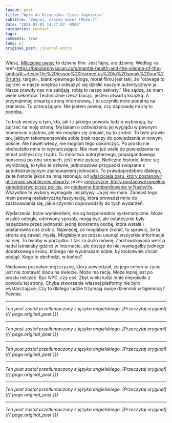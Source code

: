 ```yaml
---
layout: post
title: "Wpis do Dziennika: Cisza Jagnięcia"
subtitle: "Żegnaj, czarna owco! (Może.)"
date: "2021-01-01 14:27:02 -0500"
categories: contact
tags: 
comments: true
lang: pl
original_post: /journal-entry
---
```




Wiesz, <a href=https://en.wikipedia.org/wiki/The_Silence_of_the_Lambs_(film) target=_blank>Milczenie owiec</a> to dziwny film. Jest fajny, ale dziwny. Według <a href=https://bipolarphysician.com/mental-health-and-the-silence-of-the-lambs/#:~:text=The%20lesson%20learned,us%20to%20speak%20our%20truths. target=_blank>pewnego bloga</a>, morał filmu jest taki, że "odwaga to zajrzeć w nasze wnętrza i odważyć się dzielić naszym autentycznym ja. Nasze prawdy nas nie zabijają, robią to nasze sekrety.” Nie sądzę, że mam wiele sekretów. Technicznie rzecz biorąc, jestem otwartą książką. A przynajmniej otwartą stroną internetową. I to uczyniło mnie podatną na zranienia. To przerażające. Nie jestem pewna, czy naprawdę mi się to podoba.<!-- more -->

To brak wiedzy o tym, kto, jak i z jakiego powodu ludzie wybierają, by zajrzeć na moją stronę. Myślałam o odświeżeniu jej wyglądu w pewnym momencie ostatnio, ale nie mogłam się zmusić, by to zrobić. To było prawie tak, jakbym rekompensowała sobie brak rzeczy do powiedzenia w nowym poście. Ale nawet wtedy, nie mogłam tego dokończyć. Po prostu nie obchodziło mnie to wystarczająco. Nie mam już wiele do powiedzenia na temat polityki czy rządu. To mnóstwo autorytarnego, propagandowego nonsensu po obu stronach, jeśli mnie pytasz. Nieliczne historie, które się wyróżniają, to tylko te dziwne, jednorazowe przypadki związane z autodestrukcyjnym zachowaniem jednostek. To prawdopodobnie dlatego, że te historie jakoś ze mną rezonują: od <a href=https://abc7ny.com/staten-island-bar-autonomous-zone-shuts-down-restaurant/8425537/ target=_blank>właściciela baru, który postanowił utrzymać swój biznes otwarty</a>, przez <a href=https://www.reuters.com/article/us-new-york-shooting-cathedral-idUSKBN28N0TO target=_blank>mężczyznę, który postanowił popełnić samobójstwo przez policję</a>, po <a href=https://www.cnn.com/2020/12/30/us/nashville-christmas-bombing-wednesday/index.html target=_blank>niedawne bombardowanie w Nashville</a>. Wszystkie te wybory wymagały inicjatywy. Ja jej nie mam. Zamiast tego mam pewną makabryczną fascynację, która prowadzi mnie do zastanawiania się, jakie czynniki doprowadziły do tych wydarzeń.

Wydarzenia, które wymieniłam, nie są bezpośrednio systematyczne. Może w jakiś odległy, oderwany sposób, mogą być, ale ostatecznie były napędzane przez jednostki: jedną konkretną osobę, która wstała i postanowiła coś zrobić. Najwięcej, co mogłabym zrobić, to sprawić, że ta strona się zawali, myślę. Mogłabym po prostu usunąć wszystkie informacje na niej. To byłoby w porządku. I tak za dużo mówię. Zarchiwizowana wersja nadal istniałaby gdzieś w Internecie, ale dostęp do niej wymagałby jednego dodatkowego kroku, którego nie wyobrażam sobie, by ktokolwiek chciał podjąć. Kogo to obchodzi, w końcu?

Niedawno poznałam mężczyznę, który powiedział, że jego celem w życiu jest nie zostawić śladu na świecie. Może ma rację. Może lepiej jest po prostu milczeć. Być NPC, czy coś. Zbyt wielu ludzi mnie niepokoiło z powodu tej strony. Chyba stworzenie własnej platformy nie było wystarczające. Czy to dlatego ludzie trzymają swoje dzienniki w tajemnicy? Pewnie.

---

*Ten post został przetłumaczony z języka angielskiego. [Przeczytaj oryginał]({{ page.original_post }})*

---

*Ten post został przetłumaczony z języka angielskiego. [Przeczytaj oryginał]({{ page.original_post }})*

---

*Ten post został przetłumaczony z języka angielskiego. [Przeczytaj oryginał]({{ page.original_post }})*

---

*Ten post został przetłumaczony z języka angielskiego. [Przeczytaj oryginał]({{ page.original_post }})*

---

*Ten post został przetłumaczony z języka angielskiego. [Przeczytaj oryginał]({{ page.original_post }})*

---

*Ten post został przetłumaczony z języka angielskiego. [Przeczytaj oryginał]({{ page.original_post }})*